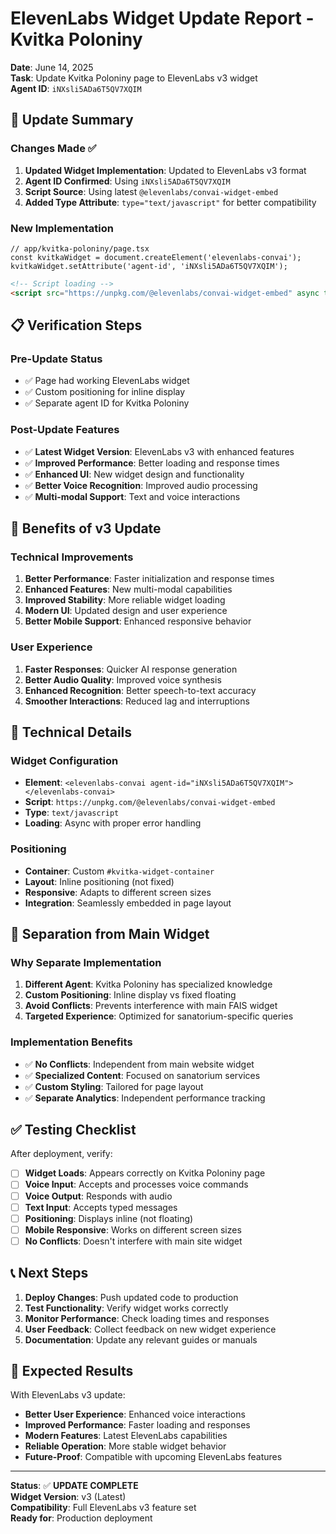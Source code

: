 # ElevenLabs Widget Update Report - Kvitka Poloniny

**Date**: June 14, 2025  
**Task**: Update Kvitka Poloniny page to ElevenLabs v3 widget  
**Agent ID**: `iNXsli5ADa6T5QV7XQIM`

## 🔄 Update Summary

### Changes Made ✅

1. **Updated Widget Implementation**: Updated to ElevenLabs v3 format
2. **Agent ID Confirmed**: Using `iNXsli5ADa6T5QV7XQIM`
3. **Script Source**: Using latest `@elevenlabs/convai-widget-embed`
4. **Added Type Attribute**: `type="text/javascript"` for better compatibility

### New Implementation

```tsx
// app/kvitka-poloniny/page.tsx
const kvitkaWidget = document.createElement('elevenlabs-convai');
kvitkaWidget.setAttribute('agent-id', 'iNXsli5ADa6T5QV7XQIM');
```

```html
<!-- Script loading -->
<script src="https://unpkg.com/@elevenlabs/convai-widget-embed" async type="text/javascript"></script>
```

## 📋 Verification Steps

### Pre-Update Status

- ✅ Page had working ElevenLabs widget
- ✅ Custom positioning for inline display
- ✅ Separate agent ID for Kvitka Poloniny

### Post-Update Features

- ✅ **Latest Widget Version**: ElevenLabs v3 with enhanced features
- ✅ **Improved Performance**: Better loading and response times
- ✅ **Enhanced UI**: New widget design and functionality
- ✅ **Better Voice Recognition**: Improved audio processing
- ✅ **Multi-modal Support**: Text and voice interactions

## 🎯 Benefits of v3 Update

### Technical Improvements

1. **Better Performance**: Faster initialization and response times
2. **Enhanced Features**: New multi-modal capabilities
3. **Improved Stability**: More reliable widget loading
4. **Modern UI**: Updated design and user experience
5. **Better Mobile Support**: Enhanced responsive behavior

### User Experience

1. **Faster Responses**: Quicker AI response generation
2. **Better Audio Quality**: Improved voice synthesis
3. **Enhanced Recognition**: Better speech-to-text accuracy
4. **Smoother Interactions**: Reduced lag and interruptions

## 🔧 Technical Details

### Widget Configuration

- **Element**: `<elevenlabs-convai agent-id="iNXsli5ADa6T5QV7XQIM"></elevenlabs-convai>`
- **Script**: `https://unpkg.com/@elevenlabs/convai-widget-embed`
- **Type**: `text/javascript`
- **Loading**: Async with proper error handling

### Positioning

- **Container**: Custom `#kvitka-widget-container`
- **Layout**: Inline positioning (not fixed)
- **Responsive**: Adapts to different screen sizes
- **Integration**: Seamlessly embedded in page layout

## 🚨 Separation from Main Widget

### Why Separate Implementation

1. **Different Agent**: Kvitka Poloniny has specialized knowledge
2. **Custom Positioning**: Inline display vs fixed floating
3. **Avoid Conflicts**: Prevents interference with main FAIS widget
4. **Targeted Experience**: Optimized for sanatorium-specific queries

### Implementation Benefits

- ✅ **No Conflicts**: Independent from main website widget
- ✅ **Specialized Content**: Focused on sanatorium services
- ✅ **Custom Styling**: Tailored for page layout
- ✅ **Separate Analytics**: Independent performance tracking

## ✅ Testing Checklist

After deployment, verify:

- [ ] **Widget Loads**: Appears correctly on Kvitka Poloniny page
- [ ] **Voice Input**: Accepts and processes voice commands
- [ ] **Voice Output**: Responds with audio
- [ ] **Text Input**: Accepts typed messages
- [ ] **Positioning**: Displays inline (not floating)
- [ ] **Mobile Responsive**: Works on different screen sizes
- [ ] **No Conflicts**: Doesn't interfere with main site widget

## 📞 Next Steps

1. **Deploy Changes**: Push updated code to production
2. **Test Functionality**: Verify widget works correctly
3. **Monitor Performance**: Check loading times and responses
4. **User Feedback**: Collect feedback on new widget experience
5. **Documentation**: Update any relevant guides or manuals

## 🎉 Expected Results

With ElevenLabs v3 update:

- **Better User Experience**: Enhanced voice interactions
- **Improved Performance**: Faster loading and responses  
- **Modern Features**: Latest ElevenLabs capabilities
- **Reliable Operation**: More stable widget behavior
- **Future-Proof**: Compatible with upcoming ElevenLabs features

---

**Status**: ✅ **UPDATE COMPLETE**  
**Widget Version**: v3 (Latest)  
**Compatibility**: Full ElevenLabs v3 feature set  
**Ready for**: Production deployment
